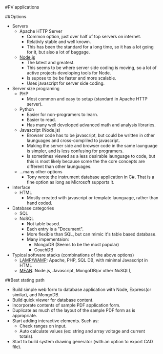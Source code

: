 #PV applications

##Options
* Servers
    * Apache HTTP Server
        * Common option, just over half of top servers on internet.
        * Relativly stable and well known.
        * This has been the standard for a long time, so it has a lot going for it, but also a lot of baggage.
    * [Node.js](https://en.wikipedia.org/wiki/Node.js)
        * The latest and greatest.
        * This seems to be where server side coding is moving, so a lot of active projects developing tools for Node.
        * Is supose to be be faster and more scalable.
        * Uses javascript for server side coding.
* Server size programing
    * PHP
        * Most common and easy to setup (standard in Apache HTTP server).
    * Python
        * Easier for non-programers to learn.
        * Easier to read.
        * Has many well developed advanced math and analysis libraries.
    * Javascript (Node.js)
        * Browser code has to be javascript, but could be written in other launguages and cross-compliled to javascript.
        * Making the server side and browser code in the same launguage is simpler, and is less confusing for programers.
        * Is sometimes viewed as a less desirable launguage to code, but this is most likely because some the the core concepts are different than other launguages.
    * ...many other options
        * Tony wrote the instrument database application in C#. That is a fine option as long as Microsoft supports it.
* Interface
    * HTML
        * Mostly created with javascript or template launguage, rather than hand coded.
* Database categories
    * SQL
    * NoSQL
        * Not table based.
        * Each entry is a "Document". 
        * More flexible than SQL, but can mimic it's table based database.
        * Many impementaion: 
            * MongoDB (Seems to be the most popular)
            * CouchDB
* Typical software stacks (combinations of the above options)
    * [LAMP/WAMP](https://en.wikipedia.org/wiki/LAMP_%28software_bundle%29): Apache, PHP, SQL DB, with minimal Javascript in HTML
    * [MEAN](https://en.wikipedia.org/wiki/MEAN): Node.js, Javascript, MongoDB(or other NoSQL), 


##Best stating path
* Build simple web form to database application with Node, Express(or similar), and MongoDB.
* Build quick viewer for database content.
* Incorporate contents of sample PDF application form.
* Duplicate as much of the layout of the sample PDF form as is appropriate.
* Start adding interactive elements. Such as:
    * Check ranges on input.
    * Auto calculate values (ex: string and array voltage and current totals).
* Start to build system drawing generator (with an option to export CAD file).

